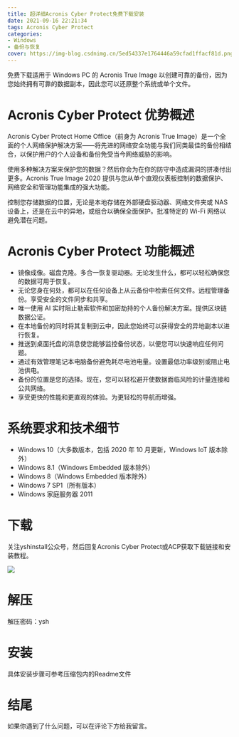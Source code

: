 ```yaml
---
title: 超详细Acronis Cyber Protect免费下载安装
date: 2021-09-16 22:21:34
tags: Acronis Cyber Protect
categories: 
- Windows
- 备份与恢复
cover: https://img-blog.csdnimg.cn/5ed54337e1764446a59cfad1ffacf81d.png
---
```


免费下载适用于 Windows PC 的 Acronis True Image 以创建可靠的备份，因为您始终拥有可靠的数据副本，因此您可以还原整个系统或单个文件。

# Acronis Cyber​​ Protect 优势概述
Acronis Cyber​​ Protect Home Office（前身为 Acronis True Image）是一个全面的个人网络保护解决方案——将先进的网络安全功能与我们同类最佳的备份相结合，以保护用户的个人设备和备份免受当今网络威胁的影响。

使用多种解决方案来保护您的数据？然后你会为在你的防守中造成漏洞的拼凑付出更多。Acronis True Image 2020 提供与您从单个直观仪表板控制的数据保护、网络安全和管理功能集成的强大功能。

控制您存储数据的位置，无论是本地存储在外部硬盘驱动器、网络文件夹或 NAS 设备上，还是在云中的异地，或组合以确保全面保护。批准特定的 Wi-Fi 网络以避免潜在问题。

# Acronis Cyber​​ Protect 功能概述
- 镜像成像。磁盘克隆。多合一恢复驱动器。无论发生什么，都可以轻松确保您的数据可用于恢复。
- 无论您身在何处，都可以在任何设备上从云备份中检索任何文件。远程管理备份。享受安全的文件同步和共享。
- 唯一使用 AI 实时阻止勒索软件和加密劫持的个人备份解决方案。提供区块链数据公证。
- 在本地备份的同时将其复制到云中，因此您始终可以获得安全的异地副本以进行恢复。
- 推送到桌面托盘的消息使您能够监控备份状态，以便您可以快速响应任何问题。
- 通过有效管理笔记本电脑备份避免耗尽电池电量。设置最低功率级别或阻止电池供电。
- 备份的位置是您的选择。现在，您可以轻松避开使数据面临风险的计量连接和公共网络。
- 享受更快的性能和更直观的体验。为更轻松的导航而增强。

# 系统要求和技术细节
- Windows 10（大多数版本，包括 2020 年 10 月更新，Windows IoT 版本除外）
- Windows 8.1（Windows Embedded 版本除外）
- Windows 8（Windows Embedded 版本除外）
- Windows 7 SP1（所有版本）
- Windows 家庭服务器 2011

# 下载
关注yshinstall公众号，然后回复Acronis Cyber Protect或ACP获取下载链接和安装教程。

![](https://img-blog.csdnimg.cn/f824f9d6c4ca40549a3d02de1938c17c.jpg#pic_center)

# 解压
解压密码：ysh

# 安装
具体安装步骤可参考压缩包内的Readme文件

# 结尾
如果你遇到了什么问题，可以在评论下方给我留言。

